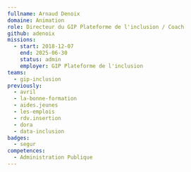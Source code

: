 ```yaml
---
fullname: Arnaud Denoix
domaine: Animation
role: Directeur du GIP Plateforme de l'inclusion / Coach
github: adenoix
missions:
  - start: 2018-12-07
    end: 2025-06-30
    status: admin
    employer: GIP Plateforme de l'inclusion
teams:
  - gip-inclusion
previously:
  - avril
  - la-bonne-formation
  - aides.jeunes
  - les-emplois
  - rdv.insertion
  - dora
  - data-inclusion
badges:
  - segur
competences:
  - Administration Publique
---
```

